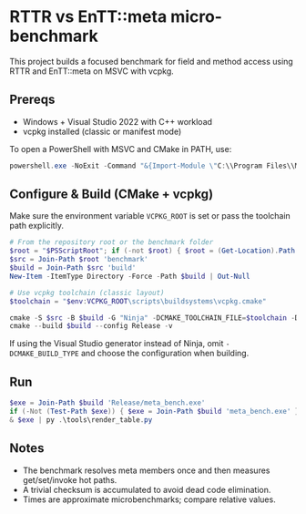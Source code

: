# RTTR vs EnTT::meta micro-benchmark

This project builds a focused benchmark for field and method access using RTTR and EnTT::meta on MSVC with vcpkg.

## Prereqs
- Windows + Visual Studio 2022 with C++ workload
- vcpkg installed (classic or manifest mode)

To open a PowerShell with MSVC and CMake in PATH, use:

```powershell
powershell.exe -NoExit -Command "&{Import-Module \"C:\\Program Files\\Microsoft Visual Studio\\2022\\Community\\Common7\\Tools\\Microsoft.VisualStudio.DevShell.dll\"; Enter-VsDevShell 63a93980 -SkipAutomaticLocation -DevCmdArguments \"-arch=x64 -host_arch=x64\"}"
```

## Configure & Build (CMake + vcpkg)

Make sure the environment variable `VCPKG_ROOT` is set or pass the toolchain path explicitly.

```powershell
# From the repository root or the benchmark folder
$root = "$PSScriptRoot"; if (-not $root) { $root = (Get-Location).Path }
$src = Join-Path $root 'benchmark'
$build = Join-Path $src 'build'
New-Item -ItemType Directory -Force -Path $build | Out-Null

# Use vcpkg toolchain (classic layout)
$toolchain = "$env:VCPKG_ROOT\scripts\buildsystems\vcpkg.cmake"

cmake -S $src -B $build -G "Ninja" -DCMAKE_TOOLCHAIN_FILE=$toolchain -DCMAKE_BUILD_TYPE=Release
cmake --build $build --config Release -v
```

If using the Visual Studio generator instead of Ninja, omit `-DCMAKE_BUILD_TYPE` and choose the configuration when building.

## Run
```powershell
$exe = Join-Path $build 'Release/meta_bench.exe'
if (-Not (Test-Path $exe)) { $exe = Join-Path $build 'meta_bench.exe' }
& $exe | py .\tools\render_table.py
```

## Notes
- The benchmark resolves meta members once and then measures get/set/invoke hot paths.
- A trivial checksum is accumulated to avoid dead code elimination.
- Times are approximate microbenchmarks; compare relative values.
